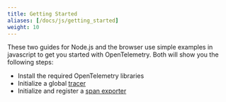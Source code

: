 ```yaml
---
title: Getting Started
aliases: [/docs/js/getting_started]
weight: 10
---
```


These two guides for Node.js and the browser use simple examples in javascript
to get you started with OpenTelemetry. Both will show you the following steps:

- Install the required OpenTelemetry libraries
- Initialize a global [tracer](/docs/specs/otel/trace/api/#tracer)
- Initialize and register a
  [span exporter](/docs/specs/otel/trace/sdk/#span-exporter)
